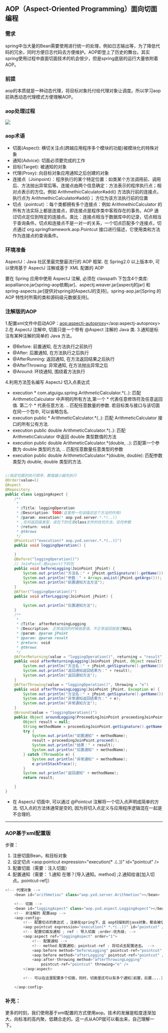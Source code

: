 ## AOP（Aspect-Oriented Programming）面向切面编程

### 需求

spring中当大量的Bean需要使用进行统一的处理，例如日志输出等，为了降低代码的冗余，同时方便日志代码去方便维护。AOP即登上了历史的舞台。其实spring使用过程中直面切面技术的机会很少，但是spring底层的运行大量依附着AOP。


### 前提

aop的本质就是一种动态代理，将目标对象托付给代理对象让调度。所以学习aop前熟悉动态代理模式方便理解AOP。

### aop处理过程
![](https://i.imgur.com/5PzaV8S.png)

### aop术语
- 切面(Aspect):  横切关注点(跨越应用程序多个模块的功能)被模块化的特殊对象
- 通知(Advice):  切面必须要完成的工作
- 目标(Target): 被通知的对象
- 代理(Proxy): 向目标对象应用通知之后创建的对象
- 连接点（Joinpoint）：程序执行的某个特定位置：如类某个方法调用前、调用后、方法抛出异常后等。连接点由两个信息确定：方法表示的程序执行点；相对点表示的方位。例如 ArithmethicCalculator#add() 方法执行前的连接点，执行点为 ArithmethicCalculator#add()； 方位为该方法执行前的位置
- 切点（pointcut）：每个类都拥有多个连接点：例如 ArithmethicCalculator 的所有方法实际上都是连接点，即连接点是程序类中客观存在的事务。AOP 通过切点定位到特定的连接点。类比：连接点相当于数据库中的记录，切点相当于查询条件。切点和连接点不是一对一的关系，一个切点匹配多个连接点，切点通过 org.springframework.aop.Pointcut 接口进行描述，它使用类和方法作为连接点的查询条件。

### 环境准备
AspectJ：Java 社区里最完整最流行的 AOP 框架.
在 Spring2.0 以上版本中, 可以使用基于 AspectJ 注解或基于 XML 配置的 AOP

要在 Spring 应用中使用 AspectJ 注解, 必须在 classpath 下包含4个类库: aopalliance.jar[spring-aop依赖jar]、aspectj.weaver.jar[aspectj的jar] 和 spring-aspects.jar[提供对spring对AspectJ的支持]，spring-aop.jar[Spring 的AOP 特性时所需的类和源码级元数据支持]。

### 注解版的AOP
1.配置xml文件中启动AOP：<aop:aspectj-autoproxy></aop:aspectj-autoproxy>
2.在 AspectJ 注解中, 切面只是一个带有 @Aspect 注解的 Java 类. 
3.通知是标注有某种注解的简单的 Java 方法。
- @Before: 前置通知, 在方法执行之前执行
- @After: 后置通知, 在方法执行之后执行 
- @AfterRunning: 返回通知, 在方法返回结果之后执行
- @AfterThrowing: 异常通知, 在方法抛出异常之后
- @Around: 环绕通知, 围绕着方法执行

4.利用方法签名编写 AspectJ 切入点表达式

- execution * com.atguigu.spring.ArithmeticCalculator.*(..): 匹配 ArithmeticCalculator 中声明的所有方法,第一个 * 代表任意修饰符及任意返回值. 第二个 * 代表任意方法. .. 匹配任意数量的参数. 若目标类与接口与该切面在同一个包中, 可以省略包名.
- execution public * ArithmeticCalculator.*(..): 匹配 ArithmeticCalculator 接口的所有公有方法.
- execution public double ArithmeticCalculator.*(..): 匹配 ArithmeticCalculator 中返回 double 类型数值的方法
- execution public double ArithmeticCalculator.*(double, ..): 匹配第一个参数为 double 类型的方法, .. 匹配任意数量任意类型的参数
- execution public double ArithmeticCalculator.*(double, double): 匹配参数类型为 double, double 类型的方法.


```java

//指定切面的执行顺序，数值越小越先执行
@Order(value=1)
@Aspect
@Repository
public class LoggingAspect {
	/**
	 * 
	 * @Title: loggingOperation
	 * @Description: TODO(这里用一句话描述这个方法的作用)
	 * @param: execution(* aop.yxd.server.*.*(..))
	 * ,任何返回值类型，该包下的任意class文件的任何方法，任何参数
	 * @return: void
	 * @throws
	 */
	@Pointcut("execution(* aop.yxd.server.*.*(..))")
	public void loggingOperation() {

	}
	@Before("loggingOperation()")
	// JoinPoint:是aspectJ下的包
	public void beforeLogging(JoinPoint jPoint) {
		System.out.println("方法名：" + jPoint.getSignature().getName());
		System.out.println("参数：" + Arrays.asList(jPoint.getArgs()));
		System.out.println("前置通知方法方法");
	}
	@After("loggingOperation()")
	public void afterLogging(JoinPoint jPoint) {

		System.out.println("后置通知方法");
	}
	/**
	 *
	 * @Title: afterReturningLogging
	 * @Description: 正常返回的时候就是值，不正常返回就是空NULL
	 * @param: @param jPoint
	 * @param: @param result
	 * @return: void
	 * @throws
	 */
	@AfterReturning(value = "loggingOperation()", returning = "result")
	public void afterReturningLogging(JoinPoint jPoint, Object result) {
		System.out.println("方法名：" + jPoint.getSignature().getName());
		System.out.println("返回通知返回结果为：" + result);
		System.out.println("返回通知方法");
	}
	@AfterThrowing(value = "loggingOperation()", throwing = "e")
	public void afterThrowingLogging(JoinPoint jPoint, Exception e) {
		System.out.println("方法名：" + jPoint.getSignature().getName());
		System.out.println("异常通知返回结果为：" + e);
		System.out.println("异常通知方法");
	}
	@Around(value = "loggingOperation()")
	public Object aroundLogging(ProceedingJoinPoint proceedingJoinPoint) {
		Object result = null;
		String methodName = proceedingJoinPoint.getSignature().getName();
		try {
			System.out.println("前置通知" + methodName);
			result = proceedingJoinPoint.proceed();
			System.out.println("结果：" + result);
			System.out.println("后置通知" + methodName);
		} catch (Throwable e) {
			System.out.println("异常通知" + methodName);
			e.printStackTrace();
		}
		System.out.println("返回通知" + methodName);
		return result;

	}
}
```
- 在 AspectJ 切面中, 可以通过 @Pointcut 注解将一个切入点声明成简单的方法. 切入点的方法体通常是空的, 因为将切入点定义与应用程序逻辑混在一起是不合理的. 

---
### AOP基于xml配置版
步骤：
1. 注册切面Bean，和目标对象
2. 设定切点		<aop:pointcut expression="execution(* *.*(..))" id="pointcut" />
3. 配置切面（需要：注入切面）
4. 配置通知（需要：  1.通知 在哪？[导入通知。method] ;2.通知给谁[加入切点。pointcut-ref]）

```java
<!-- 代理对象 -->
	<bean id="arithmetioc" class="aop.yxd.server.Arithmetioc"></bean>

	<!-- 切面 -->
	<bean id="loggingAspect" class="aop.yxd.aspect.LoggingAspect"></bean>
	<!-- 非注解的 配置aop -->
	<aop:config>
		<!-- 配置切点的表达式 ，注册在spring下，且 aop扫描到的java对象，都会被切到。 -->
		<aop:pointcut expression="execution(* *.*(..))" id="pointcut" />
		<!-- 配置切面及通知 ; ref : 导入切面 ;order:优先级; -->
		<aop:aspect ref="loggingAspect" order="1">
			<!-- 配置通知 -->
			<!-- method:配置通知; pointcut-ref : 将切点去配置进去。 -->
			<aop:before method="beforeLogging" pointcut-ref="pointcut" />
			<aop:before method="afterLogging" pointcut-ref="pointcut" />
			<aop:after-throwing method="afterThrowingLogging"
				pointcut-ref="pointcut" throwing="e" />
		</aop:aspect>

		<!-- 可以在这里配置多个切面，同时，切面里还可以有多个通知[前置，后置....] -->

	</aop:config>
```

### 补充：
更多的时刻，我们使用基于xml配置的方式使用aop。技术的发展是粒度逐渐加大，向标准的高内聚，低耦合走的。这一点从AOP就可以看出来，自己理解一下。